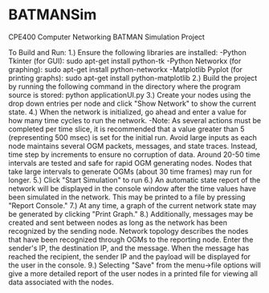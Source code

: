 # BATMANSim
CPE400 Computer Networking BATMAN Simulation Project

To Build and Run:
1.) Ensure the following libraries are installed:
    -Python Tkinter (for GUI):
        sudo apt-get install python-tk
    -Python Networkx (for graphing):
        sudo apt-get install python-networkx
    -Matplotlib Pyplot (for printing graphs):
        sudo apt-get install python-matplotlib
2.) Build the project by running the following command in the directory where the program source is stored:
        python applicationUI.py
3.) Create your nodes using the drop down entries per node and click "Show Network" to show the current state.
4.) When the network is initialized, go ahead and enter a value for how many time cycles to run the network.
        -Note: As several actions must be completed per time slice, it is recommended that a value greater
               than 5 (representing 500 msec) is set for the initial run. Avoid large inputs as each node
               maintains several OGM packets, messages, and state traces. Instead, time step by increments
               to ensure no corruption of data. Around 20-50 time intervals are tested and safe for rapid
               OGM generating nodes. Nodes that take large intervals to generate OGMs (about 30 time frames)
               may run for longer.
5.) Click "Start Simulation" to run
6.) An automatic state report of the network will be displayed in the console window after the time values have
    been simulated in the network. This may be printed to a file by pressing "Report Console."
7.) At any time, a graph of the current network state may be generated by clicking "Print Graph."
8.) Additionally, messages may be created and sent between nodes as long as the network has been recognized by
    the sending node. Network topology describes the nodes that have been recognized through OGMs to the reporting
    node. Enter the sender's IP, the destination IP, and the message. When the message has reached the recipient,
    the sender IP and the payload will be displayed for the user in the console.
9.) Selecting "Save" from the menu->file options will give a more detailed report of the user nodes in a printed
    file for viewing all data associated with the nodes.